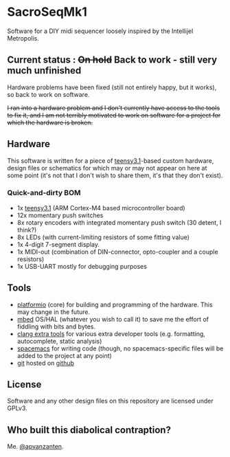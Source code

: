 # SacroSeqMk1
Software for a DIY midi sequencer loosely inspired by the Intellijel Metropolis.

## Current status : ~~On hold~~ Back to work - still very much unfinished
Hardware problems have been fixed (still not entirely happy, but it works), so back to work on software.

~~I ran into a hardware problem and I don't currently have access to the tools to fix it, and I am not terribly motivated to work on software for a project for which the hardware is broken.~~

## Hardware
This software is written for a piece of [teensy3.1](https://www.pjrc.com/teensy/teensy31.html)-based custom hardware, design files or schematics for which may or may not appear on here at some point (it's not that I don't wish to share them, it's that they don't exist).

### Quick-and-dirty BOM
* 1x [teensy3.1](https://www.pjrc.com/teensy/teensy31.html) (ARM Cortex-M4 based microcontroller board)
* 12x momentary push switches
* 8x rotary encoders with integrated momentary push switch (30 detent, I think?)
* 8x LEDs (with current-limiting resistors of some fitting value)
* 1x 4-digit 7-segment display.
* 1x MIDI-out (combination of DIN-connector, opto-coupler and a couple resistors)
* 1x USB-UART mostly for debugging purposes

## Tools
* [platformio](http://www.platformio.org) (core) for building and programming of the hardware. This may change in the future.
* [mbed](http://os.mbed.org) OS/HAL (whatever you wish to call it) to save me the effort of fiddling with bits and bytes.
* [clang extra tools](http://clang.llvm.org/extra/) for various extra developer tools (e.g. formatting, autocomplete, static analysis)
* [spacemacs](http://www.spacemacs.org) for writing code (though, no spacemacs-specific files will be added to the project at any point)
* [git](http://www.git-scm.com) hosted on [github](http://www.github.com)

## License
Software and any other design files on this repository are licensed under GPLv3.

## Who built this diabolical contraption?
Me. [@apvanzanten](http://www.github.com/apvanzanten).

